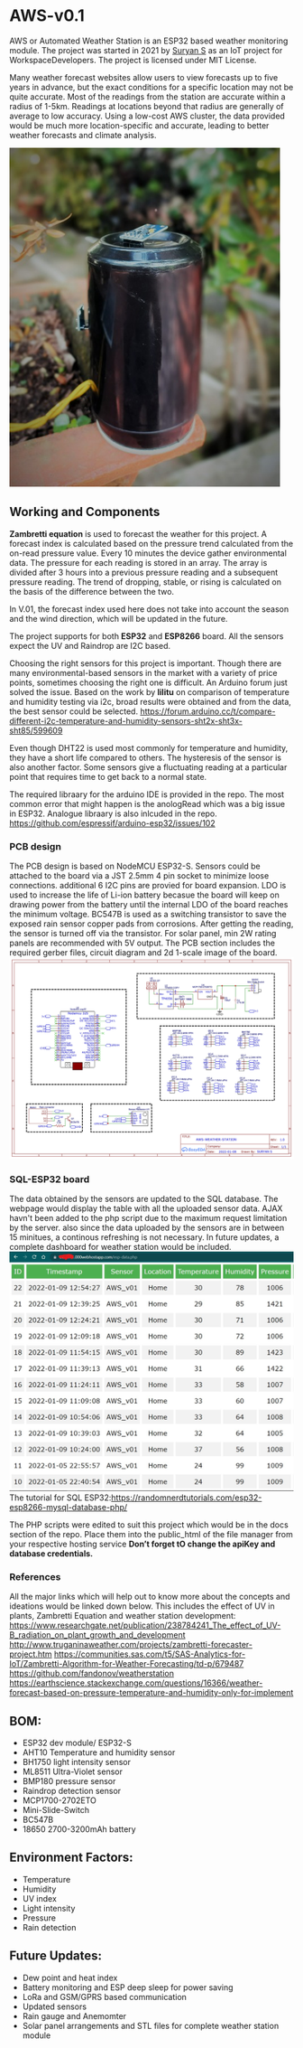 # AWS-v0.1
AWS or Automated Weather Station is an ESP32 based weather monitoring module. The project was started in 2021 by [Suryan S](https://github.com/suryan-s) as an IoT project for WorkspaceDevelopers. The project is licensed under MIT License. 

Many weather forecast websites allow users to view forecasts up to five years in advance, but the exact conditions for a specific location may not be quite accurate. Most of the readings from the station are accurate within a radius of 1-5km. Readings at locations beyond that radius are generally of average to low accuracy. Using a low-cost AWS cluster, the data provided would be much more location-specific and accurate, leading to better weather forecasts and climate analysis. 

![AWS image](https://github.com/suryan-s/AWS-v0.1/blob/main/Docs/aws.jpeg?raw=true)
## Working and Components
**Zambretti equation** is used to forecast the weather for this project. A forecast index is calculated based on the pressure trend calculated from the on-read pressure value. Every 10 minutes the device gather environmental data. The pressure for each reading is stored in an array. The array is divided after 3 hours into a previous pressure reading and a subsequent pressure reading. The trend of dropping, stable, or rising is calculated on the basis of the difference between the two.

In V.01, the forecast index used here does not take into account the season and the wind direction, which will be updated in the future.

The project supports for both **ESP32** and **ESP8266** board. All the sensors expect the UV and Raindrop are I2C based.

Choosing the right sensors for this project is important. Though there are many environmental-based sensors in the market with a variety of price points, sometimes choosing the right one is difficult. An Arduino forum just solved the issue. Based on the work by **lilitu** on comparison of temperature and humidity testing via i2c, broad results were obtained and from the data, the best sensor could be selected.
https://forum.arduino.cc/t/compare-different-i2c-temperature-and-humidity-sensors-sht2x-sht3x-sht85/599609

Even though DHT22 is used most commonly for temperature and humidity, they have a short life compared to others. The hysteresis of the sensor is also another factor. Some sensors give a fluctuating reading at a particular point that requires time to get back to a normal state. 

The required libraary for the arduino IDE is provided in the repo. The most common error that might happen is the anologRead which was a big issue  in ESP32. Analogue libraary is also inlcuded in the repo.
https://github.com/espressif/arduino-esp32/issues/102

### PCB design
The PCB design is based on NodeMCU ESP32-S. Sensors could be attached to the board via a JST 2.5mm 4 pin socket to minimize loose connections. additional 6 I2C pins are provied for board expansion. LDO is used to increase the life of Li-ion battery becasue the board will keep on drawing power from the battery until the internal LDO of the board reaches the minimum voltage. BC547B is used as a switching transistor to save the exposed rain sensor copper pads from corrosions. After getting the reading, the sensor is turned off via the transistor. For solar panel, min 2W rating panels are recommended with 5V output.
The PCB section includes the required gerber files, circuit diagram and 2d 1-scale image of the board.
![PCB circuit](https://github.com/suryan-s/AWS-v0.1/blob/main/PCB/AWS-GERBER-img.jpg?raw=true)

### SQL-ESP32 board
The data obtained by the sensors are updated to the SQL database. The webpage would display the table with all the uploaded sensor data.
AJAX havn't been added to the php script due to the maximum request limitation by the server. also since the data uploaded by the sensors are in between 15 minitues, a continous refreshing is not necessary. In future updates, a complete dashboard for weather station would be included.
![SQL table](https://github.com/suryan-s/AWS-v0.1/blob/main/Docs/sql-web-table.jpg?raw=true)
The tutorial for SQL ESP32:https://randomnerdtutorials.com/esp32-esp8266-mysql-database-php/

The PHP scripts were edited to suit this project which would be in the docs section of the repo. Place them into the public_html of the file manager from your respective hosting service
 **Don’t forget tO change the apiKey and database credentials.**  
### References
All the major links which will help out to know more about the concepts and ideations would be linked down below. This includes the effect of UV in plants, Zambretti Equation and weather station development:
https://www.researchgate.net/publication/238784241_The_effect_of_UV-B_radiation_on_plant_growth_and_development
http://www.truganinaweather.com/projects/zambretti-forecaster-project.htm
https://communities.sas.com/t5/SAS-Analytics-for-IoT/Zambretti-Algorithm-for-Weather-Forecasting/td-p/679487
https://github.com/fandonov/weatherstation
https://earthscience.stackexchange.com/questions/16366/weather-forecast-based-on-pressure-temperature-and-humidity-only-for-implement
 
## BOM:
- ESP32 dev module/ ESP32-S
- AHT10 Temperature and humidity sensor 
- BH1750 light intensity sensor 
- ML8511 Ultra-Violet sensor
- BMP180 pressure sensor
- Raindrop detection sensor 
- MCP1700-2702ETO
- Mini-Slide-Switch
- BC547B
- 18650 2700-3200mAh battery
## Environment Factors:
- Temperature
- Humidity
- UV index
- Light intensity
- Pressure
- Rain detection

## Future Updates:
- Dew point and heat index
- Battery monitoring and ESP deep sleep for power saving
- LoRa and GSM/GPRS based communication
- Updated sensors
- Rain gauge and Anemomter
- Solar panel arrangements and STL files for complete weather station module  

